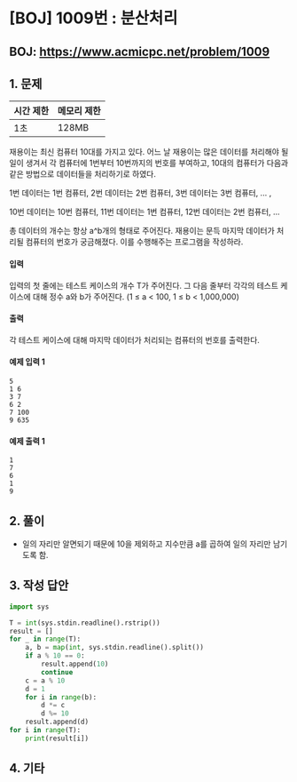 #  [BOJ] 1009번 : 분산처리

## BOJ: https://www.acmicpc.net/problem/1009

## 1. 문제

|시간 제한| 메모리 제한| 
|:----|:----|
|1초|128MB|

재용이는 최신 컴퓨터 10대를 가지고 있다. 어느 날 재용이는 많은 데이터를 처리해야 될 일이 생겨서 각 컴퓨터에 1번부터 10번까지의 번호를 부여하고, 10대의 컴퓨터가 다음과 같은 방법으로 데이터들을 처리하기로 하였다.

1번 데이터는 1번 컴퓨터, 2번 데이터는 2번 컴퓨터, 3번 데이터는 3번 컴퓨터, ... ,

10번 데이터는 10번 컴퓨터, 11번 데이터는 1번 컴퓨터, 12번 데이터는 2번 컴퓨터, ...

총 데이터의 개수는 항상 a^b개의 형태로 주어진다. 재용이는 문득 마지막 데이터가 처리될 컴퓨터의 번호가 궁금해졌다. 이를 수행해주는 프로그램을 작성하라.

#### 입력
입력의 첫 줄에는 테스트 케이스의 개수 T가 주어진다. 그 다음 줄부터 각각의 테스트 케이스에 대해 정수 a와 b가 주어진다. (1 ≤ a < 100, 1 ≤ b < 1,000,000)

#### 출력
각 테스트 케이스에 대해 마지막 데이터가 처리되는 컴퓨터의 번호를 출력한다.

#### 예제 입력 1
```
5
1 6
3 7
6 2
7 100
9 635
```
#### 예제 출력 1
```
1
7
6
1
9
```
## 2. 풀이
- 일의 자리만 알면되기 때문에 10을 제외하고 지수만큼 a를 곱하여 일의 자리만 남기도록 함. 

## 3. 작성 답안
```python
import sys

T = int(sys.stdin.readline().rstrip())
result = []
for _ in range(T):
	a, b = map(int, sys.stdin.readline().split())
	if a % 10 == 0:
		result.append(10)
		continue
	c = a % 10
	d = 1
	for i in range(b):
		d *= c
		d %= 10
	result.append(d)
for i in range(T):
	print(result[i])
```
## 4. 기타
